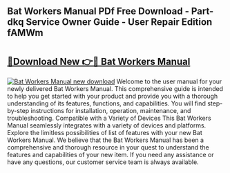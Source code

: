 ## Bat Workers Manual PDf Free Download - Part-dkq Service Owner Guide - User Repair Edition fAMWm

# <h2><a href="http://cf25526.oget.top/?id=Bat+Workers+Manual">🔗Download New 👉🔴 Bat Workers Manual</a></h2>

[![Bat Workers Manual new download](https://i.imgur.com/5g1atiW.png)](http://cf25526.oget.top/?id=Bat+Workers+Manual)
Welcome to the user manual for your newly delivered Bat Workers Manual. This comprehensive guide is intended to help you get started with your product and provide you with a thorough understanding of its features, functions, and capabilities. You will find step-by-step instructions for installation, operation, maintenance, and troubleshooting. Compatible with a Variety of Devices This Bat Workers Manual seamlessly integrates with a variety of devices and platforms. Explore the limitless possibilities of list of features with your new Bat Workers Manual. We believe that the Bat Workers Manual has been a comprehensive and thorough resource in your quest to understand the features and capabilities of your new item. If you need any assistance or have any questions, our customer service team is always available.
